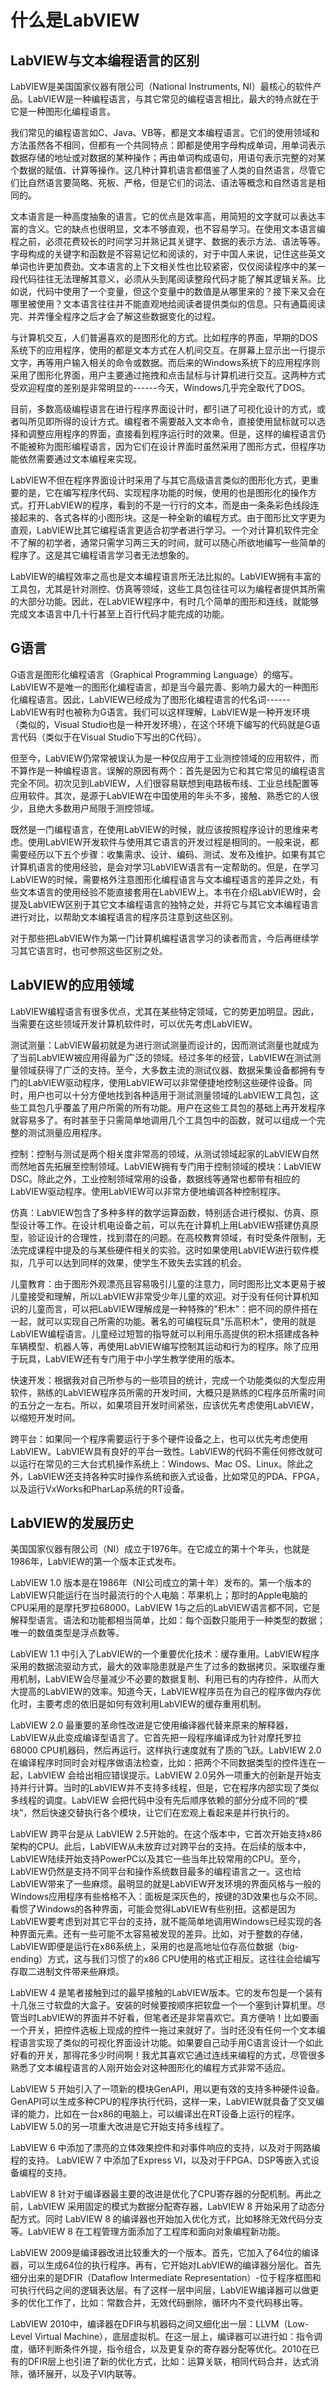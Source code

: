 # 什么是LabVIEW

## LabVIEW与文本编程语言的区别

LabVIEW是美国国家仪器有限公司（National Instruments, NI）最核心的软件产品。LabVIEW是一种编程语言，与其它常见的编程语言相比，最大的特点就在于它是一种图形化编程语言。

我们常见的编程语言如C、Java、VB等，都是文本编程语言。它们的使用领域和方法虽然各不相同，但都有一个共同特点：即都是使用字母构成单词，用单词表示数据存储的地址或对数据的某种操作；再由单词构成语句，用语句表示完整的对某个数据的赋值、计算等操作。这几种计算机语言都借鉴了人类的自然语言，尽管它们比自然语言要简略、死板、严格，但是它们的词法、语法等概念和自然语言是相同的。

文本语言是一种高度抽象的语言。它的优点是效率高，用简短的文字就可以表达丰富的含义。它的缺点也很明显，文本不够直观，也不容易学习。在使用文本语言编程之前，必须花费较长的时间学习并熟记其关键字、数据的表示方法、语法等等。字母构成的关键字和函数是不容易记忆和阅读的，对于中国人来说，记住这些英文单词也许更加费劲。文本语言的上下文相关性也比较紧密，仅仅阅读程序中的某一段代码往往无法理解其意义，必须从头到尾阅读整段代码才能了解其逻辑关系。比如说，代码中使用了一个变量，但这个变量中的数值是从哪里来的？接下来又会在哪里被使用？文本语言往往并不能直观地给阅读者提供类似的信息。只有通篇阅读完、并弄懂全程序之后才会了解这些数据变化的过程。

与计算机交互，人们普遍喜欢的是图形化的方式。比如程序的界面，早期的DOS系统下的应用程序，使用的都是文本方式在人机间交互。在屏幕上显示出一行提示文字，再等用户输入相关的命令或数据。而后来的Windows系统下的应用程序则采用了图形化界面，用户主要通过拖拽和点击鼠标与计算机进行交互。这两种方式受欢迎程度的差别是非常明显的------今天，Windows几乎完全取代了DOS。

目前，多数高级编程语言在进行程序界面设计时，都引进了可视化设计的方式，或者叫所见即所得的设计方式。编程者不需要敲入文本命令，直接使用鼠标就可以选择和调整应用程序的界面，直接看到程序运行时的效果。但是，这样的编程语言仍不能被称为图形编程语言，因为它们在设计界面时虽然采用了图形方式，但程序功能依然需要通过文本编程来实现。

LabVIEW不但在程序界面设计时采用了与其它高级语言类似的图形化方式，更重要的是，它在编写程序代码、实现程序功能的时候，使用的也是图形化的操作方式。打开LabVIEW的程序，看到的不是一行行的文本，而是由一条条彩色线段连接起来的、各式各样的小图形块。这是一种全新的编程方式。由于图形比文字更为直观，LabVIEW比其它编程语言更适合初学者进行学习。一个对计算机软件完全不了解的初学者，通常只需学习两三天的时间，就可以随心所欲地编写一些简单的程序了。这是其它编程语言学习者无法想象的。

LabVIEW的编程效率之高也是文本编程语言所无法比拟的。LabVIEW拥有丰富的工具包，尤其是针对测控、仿真等领域，这些工具包往往可以为编程者提供其所需的大部分功能。因此，在LabVIEW程序中，有时几个简单的图形和连线，就能够完成文本语言中几十行甚至上百行代码才能完成的功能。

## G语言

G语言是图形化编程语言（Graphical Programming
Language）的缩写。LabVIEW不是唯一的图形化编程语言，却是当今最完善、影响力最大的一种图形化编程语言。因此，LabVIEW已经成为了图形化编程语言的代名词------LabVIEW有时也被称为G语言。我们可以这样理解，LabVIEW是一种开发环境（类似的，Visual
Studio也是一种开发环境），在这个环境下编写的代码就是G语言代码（类似于在Visual
Studio下写出的C代码）。

但至今，LabVIEW仍常常被误认为是一种仅应用于工业测控领域的应用软件，而不算作是一种编程语言。误解的原因有两个：首先是因为它和其它常见的编程语言完全不同。初次见到LabVIEW，人们很容易联想到电路板布线、工业总线配置等应用软件。其次，是源于LabVIEW在中国使用的年头不多，接触、熟悉它的人很少，且绝大多数用户局限于测控领域。

既然是一门编程语言，在使用LabVIEW的时候，就应该按照程序设计的思维来考虑。使用LabVIEW开发软件与使用其它语言的开发过程是相同的。一般来说，都需要经历以下五个步骤：收集需求、设计、编码、测试、发布及维护。如果有其它计算机语言的使用经验，是会对学习LabVIEW语言有一定帮助的。但是，在学习LabVIEW的时候，需要格外注意图形化编程语言与文本编程语言的差异之处，有些文本语言的使用经验不能直接套用在LabVIEW上。本书在介绍LabVIEW时，会提及LabVIEW区别于其它文本编程语言的独特之处，并将它与其它文本编程语言进行对比，以帮助文本编程语言的程序员注意到这些区别。

对于那些把LabVIEW作为第一门计算机编程语言学习的读者而言，今后再继续学习其它语言时，也可参照这些区别之处。

## LabVIEW的应用领域

LabVIEW编程语言有很多优点，尤其在某些特定领域，它的势更加明显。因此，当需要在这些领域开发计算机软件时，可以优先考虑LabVIEW。

测试测量：LabVIEW最初就是为进行测试测量而设计的，因而测试测量也就成为了当前LabVIEW被应用得最为广泛的领域。经过多年的经营，LabVIEW在测试测量领域获得了广泛的支持。至今，大多数主流的测试仪器、数据采集设备都拥有专门的LabVIEW驱动程序，使用LabVIEW可以非常便捷地控制这些硬件设备。同时，用户也可以十分方便地找到各种适用于测试测量领域的LabVIEW工具包，这些工具包几乎覆盖了用户所需的所有功能。用户在这些工具包的基础上再开发程序就容易多了。有时甚至于只需简单地调用几个工具包中的函数，就可以组成一个完整的测试测量应用程序。

控制：控制与测试是两个相关度非常高的领域，从测试领域起家的LabVIEW自然而然地首先拓展至控制领域。LabVIEW拥有专门用于控制领域的模块：LabVIEW
DSC。除此之外，工业控制领域常用的设备，数据线等通常也都带有相应的LabVIEW驱动程序。使用LabVIEW可以非常方便地编调各种控制程序。

仿真：LabVIEW包含了多种多样的数学运算函数，特别适合进行模拟、仿真、原型设计等工作。在设计机电设备之前，可以先在计算机上用LabVIEW搭建仿真原型，验证设计的合理性，找到潜在的问题。在高校教育领域，有时受条件限制，无法完成课程中提及的与某些硬件相关的实验。这时如果使用LabVIEW进行软件模拟，几乎可以达到同样的效果，使学生不致失去实践的机会。

儿童教育：由于图形外观漂亮且容易吸引儿童的注意力，同时图形比文本更易于被儿童接受和理解，所以LabVIEW非常受少年儿童的欢迎。对于没有任何计算机知识的儿童而言，可以把LabVIEW理解成是一种特殊的"积木"：把不同的原件搭在一起，就可以实现自己所需的功能。著名的可编程玩具"乐高积木"，使用的就是LabVIEW编程语言。儿童经过短暂的指导就可以利用乐高提供的积木搭建成各种车辆模型、机器人等，再使用LabVIEW编写控制其运动和行为的程序。除了应用于玩具，LabVIEW还有专门用于中小学生教学使用的版本。

快速开发：根据我对自己所参与的一些项目的统计，完成一个功能类似的大型应用软件，熟练的LabVIEW程序员所需的开发时间，大概只是熟练的C程序员所需时间的五分之一左右。所以，如果项目开发时间紧张，应该优先考虑使用LabVIEW，以缩短开发时间。

跨平台：如果同一个程序需要运行于多个硬件设备之上，也可以优先考虑使用LabVIEW。LabVIEW具有良好的平台一致性。LabVIEW的代码不需任何修改就可以运行在常见的三大台式机操作系统上：Windows、Mac
OS、Linux。除此之外，LabVIEW还支持各种实时操作系统和嵌入式设备，比如常见的PDA、FPGA，以及运行VxWorks和PharLap系统的RT设备。

## LabVIEW的发展历史

美国国家仪器有限公司（NI）成立于1976年。在它成立的第十个年头，也就是1986年，LabVIEW的第一个版本正式发布。

LabVIEW 1.0 版本是在1986年（NI公司成立的第十年）发布的。第一个版本的LabVIEW只能运行在当时最流行的个人电脑：苹果机上；那时的Apple电脑的CPU采用的是摩托罗拉68000。LabVIEW 1与之后的LabVIEW语言都不同，它是解释型语言。语法和功能都相当简单，比如：每个函数只能用于一种类型的数据；唯一的数值类型是浮点数等。

LabVIEW 1.1 中引入了LabVIEW的一个重要优化技术：缓存重用。LabVIEW程序采用的数据流驱动方式，最大的效率隐患就是产生了过多的数据拷贝。采取缓存重用机制，LabVIEW会尽量减少不必要的数据复制、利用已有的内存控件，从而大大提高的LabVIEW的效率。知道今天，LabVIEW程序员在为自己的程序做内存优化时，主要考虑的依旧是如何有效利用LabVIEW的缓存重用机制。

LabVIEW 2.0 最重要的革命性改进是它使用编译器代替来原来的解释器，LabVIEW从此变成编译型语言了。它首先把一段程序编译成为针对摩托罗拉68000 CPU机器码，然后再运行。这样执行速度就有了质的飞跃。LabVIEW 2.0 在编译程序时同时会对程序做语法检查，比如：把两个不同数据类型的控件连在一起，LabVIEW 会给出相应错误提示。LabVIEW 2.0另外一项重大的创新是开始支持并行计算。当时的LabVIEW并不支持多线程，但是，它在程序内部实现了类似多线程的调度。LabVIEW 会把代码中没有先后顺序依赖的部分分成不同的“模块”，然后快速交替执行各个模块，让它们在宏观上看起来是并行执行的。

LabVIEW 跨平台是从 LabVIEW 2.5开始的。在这个版本中，它首次开始支持x86架构的CPU。此后，LabVIEW从未放弃过对跨平台的支持。在后续的版本中，LabVIEW陆续开始支持PowerPC以及其它一些当年比较常用的CPU。至今，LabVIEW仍然是支持不同平台和操作系统数目最多的编程语言之一。这也给LabVIEW带来了一些麻烦。最明显的就是LabVIEW开发环境的界面风格与一般的Windows应用程序有些格格不入：面板是深灰色的，按键的3D效果也与众不同。看惯了Windows的各种界面，可能会觉得LabVIEW有些别扭。这都是因为LabVIEW要考虑到对其它平台的支持，就不能简单地调用Windows已经实现的各种界面元素。还有一些可能不太容易被发现的差异。比如，对于整数的存储，LabVIEW即便是运行在x86系统上，采用的也是高地址位存高位数据（big-ending）方式，这与我们习惯了的x86 CPU使用的格式正相反。这往往会给编写存取二进制文件带来些麻烦。

LabVIEW 4 是笔者接触到过的最早接触的LabVIEW版本。它的发布包是一个装有十几张三寸软盘的大盒子。安装的时候要按顺序把软盘一个一个塞到计算机里。尽管当时LabVIEW的界面并不好看，但笔者还是非常喜欢它。真方便呐！比如要画一个开关，把控件选板上现成的控件一拖过来就好了。当时还没有任何一个文本编程语言实现了类似的可视化界面设计功能。如果要自己动手用C语言设计一个如此好看的开关，那得花多少时间啊！我尤其喜欢它通过连线来编程的方式，尽管很多熟悉了文本编程语言的人刚开始会对这种图形化的编程方式非常不适应。

LabVIEW 5 开始引入了一项新的模块GenAPI，用以更有效的支持多种硬件设备。GenAPI可以生成多种CPU的程序执行代码，这样一来，LabVIEW就具备了交叉编译的能力，比如在一台x86的电脑上，可以编译出在RT设备上运行的程序。LabVIEW 5.0的另一项重大改进是它开始支持多线程了。

LabVIEW 6 中添加了漂亮的立体效果控件和对事件响应的支持，以及对于网路编程的支持。
LabVIEW 7 中添加了Express VI，以及对于FPGA、DSP等嵌入式设备编程的支持。

LabVIEW 8 针对于编译器最主要的改进是优化了CPU寄存器的分配机制。再此之前，LabVIEW 采用固定的模式为数据分配寄存器，LabVIEW 8 开始采用了动态分配方式。同时 LabVIEW 8 的编译器也开始加入优化方式，比如移除无效代码分支等。LabVIEW 8 在工程管理方面添加了工程库和面向对象编程新功能。

LabVIEW 2009是编译器改进比较重大的一个版本。首先，它加入了64位的编译器，可以生成64位的执行程序。再有，它开始对LabVIEW的编译器分层化。首先细分出来的是DFIR（Dataflow Intermediate Representation）-位于程序框图和可执行代码之间的逻辑表达层。有了这样一层中间层，LabVIEW编译器可以做更多的优化工作了，比如：常数合并，无效代码删除，循环内不变代码移出等。

LabVIEW 2010中，编译器在DFIR与机器码之间又细化出一层：LLVM（Low-Level Virtual Machine），底层虚拟机。在这一层上，编译器可以进行如：指令调度，循环判断条件外提，指令组合，以及更复杂的寄存器分配等优化。2010在已有的DFIR层上也引进了新的优化方式，比如：运算关联，相同代码合并，达式消除，循环展开，以及子VI内联等。

